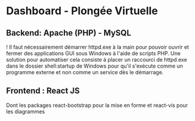 # Dashboard - Plongée Virtuelle

## Backend: Apache (PHP) - MySQL

! Il faut nécessairement démarrer httpd.exe à la main pour pouvoir ouvrir et fermer des applications GUI sous Windows à l'aide de scripts PHP. Une solution pour automatiser cela consiste à placer un raccourci de httpd.exe dans le dossier shell:startup de Windows pour qu'il s'exécute comme un programme externe et non comme un service dès le démarrage.

## Frontend : React JS

Dont les packages react-bootstrap pour la mise en forme et react-vis pour les diagrammes